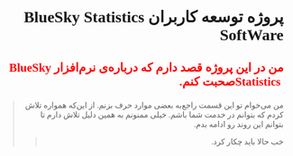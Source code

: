 <div dir = "rtl" style = "font-family:Yas;">
<h1>
پروژه توسعه کاربران <bdi> BlueSky Statistics SoftWare </bdi>
</h1>

<h2>
<p style="color:red;">
من در این پروژه قصد دارم که درباره‌ی نرم‌افزار <bdi> BlueSky Statistics </bdi>
صحبت کنم.

</p>
</h2>


> من می‌خوام تو این قسمت راجع‌به بعضی موارد حرف بزنم. 
> از این‌که همواره تلاش کردم که بتوانم در خدمت شما باشم. خیلی ممنونم
> به همین دلیل تلاش دارم تا بتوانم این روند رو ادامه بدم. 
>> خب حالا باید چکار کرد. 


</div>
